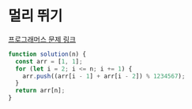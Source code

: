 # 멀리 뛰기

[프로그래머스 문제 링크](https://programmers.co.kr/learn/courses/30/lessons/12914)

```javascript
function solution(n) {
  const arr = [1, 1];
  for (let i = 2; i <= n; i += 1) {
    arr.push((arr[i - 1] + arr[i - 2]) % 1234567);
  }
  return arr[n];
}
```

